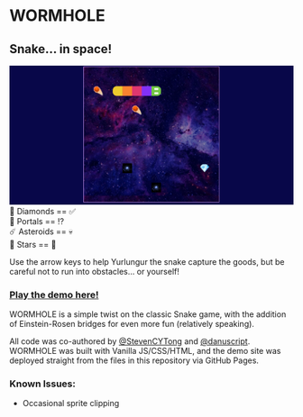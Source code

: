 # WORMHOLE
## Snake... in space!
![game screenshot](src/assets/screenshot.png)
💎 Diamonds == ✅  
💫 Portals == ⁉️  
☄️ Asteroids == 💀  
🌟 Stars == 👻  

Use the arrow keys to help Yurlungur the snake capture the goods, but be careful not to run into obstacles… or yourself!
### [Play the demo here!](https://danuscript.github.io/WORMHOLE/)
WORMHOLE is a simple twist on the classic Snake game, with the addition of Einstein-Rosen bridges for even more fun (relatively speaking).

All code was co-authored by [@StevenCYTong](https://github.com/stevencytong) and [@danuscript](https://github.com/danuscript). WORMHOLE was built with Vanilla JS/CSS/HTML, and the demo site was deployed straight from the files in this repository via GitHub Pages.
### Known Issues:
- Occasional sprite clipping
